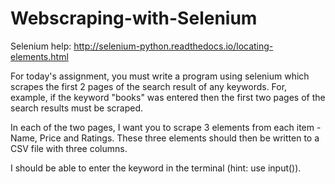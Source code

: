 # Webscraping-with-Selenium

Selenium help: http://selenium-python.readthedocs.io/locating-elements.html


For today's assignment, you must write a program using selenium which scrapes the first 2 pages of the search result of any keywords. For, example, if the keyword "books" was entered then the first two pages of the search results must be scraped. 

In each of the two pages, I want you to scrape 3 elements from each item - Name, Price and Ratings. These three elements should then be written to a CSV file with three columns. 

I should be able to enter the keyword in the terminal (hint: use input()).

